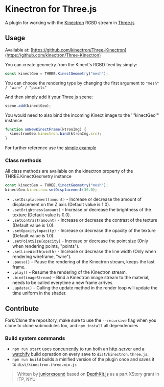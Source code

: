 # Kinectron for Three.js

A plugin for working with the [Kinectron](https://github.com/kinectron/kinectron) RGBD stream in [Three.js](https://github.com/mrdoob/three.js)

## Usage

Available at: [https://github.com/kinectron/Three-Kinectron](https://github.com/kinectron/Three-Kinectron)

You can create geometry from the Kinect's RGBD feed by simply:

```js
const kinectGeo = THREE.KinectGeometry("mesh");
```

You can choose the rendering type by changing the first argument to `"mesh" / "wire" / "points"`

And then simply add it your Three.js scene:

```js
scene.add(kinectGeo);
```

You would need to also bind the incoming Kinect image to the '''kinectGeo''' instance

```js
function onNewKinectFrame(ktronImg) {
  kinectronGeo.kinectron.bind(ktronImg.src);
}
```

For further reference use the [simple example](https://github.com/juniorxsound/Three-Kinectron/blob/master/examples/simple.html)

### Class methods

All class methods are available on the kinectron property of the THREE.KinectGeometry instance

```js
const kinectGeo = THREE.KinectGeometry("mesh");
kinectGeo.kinectron.setDisplacement(30.0);
```

- `.setDisplacement(amount)` - Increase or decrease the amount of displacement on the Z axis (Default value is 1.0).
- `.setBrightness(amount)` - Increase or decrease the brightness of the texture (Default value is 0.0).
- `.setContrast(amount)` - Increase or decrease the contrast of the texture (Default value is 1.0).
- `.setOpacity(opacity)` - Increase or decrease the opacity of the texture (Default value is 1.0).
- `.setPointSize(opacity)` - Increase or decrease the point size (Only when rendering points, "points").
- `.setLineWidth(width)` - Increase or decrease the line width (Only when rendering wireframe, "wire").
- `.pause()` - Pause the rendering of the Kinectron stream, keeps the last frame.
- `.play()` - Resume the rendering of the Kinectron stream.
- `.bind(imageStream)` - Bind a Kinectron image stream to the material, needs to be called everytime a new frame arrives.
- `.update()` - Calling the update method in the render loop will update the time uniform in the shader.

## Contribute

Fork/Clone the repository, make sure to use the `--recursive` flag when you clone to clone submodules too, and `npm install` all dependencies

### Build system commands

- `npm run start` uses [concurrently](https://github.com/kimmobrunfeldt/concurrently) to run both an [http-server](https://www.npmjs.com/package/http-server) and a [watchify](https://www.npmjs.com/package/watchify) build opreation on every save to `dist/kinectron.three.js`.
- `npm run build` builds a minified version of the plugin once and saves it to `dist/kinectron.three.min.js`

> Written by [juniorxsound](https://github.com/juniorxsound) based on [DepthKit.js](https://github.com/juniorxsound/DepthKit.js) as a part XStory grant in ITP, NYU